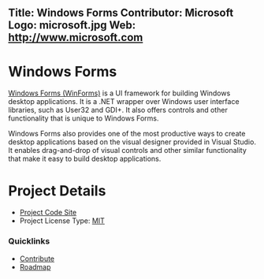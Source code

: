 Title: Windows Forms
Contributor: Microsoft
Logo: microsoft.jpg
Web: http://www.microsoft.com
---
# Windows Forms

[Windows Forms (WinForms)](https://github.com/dotnet/winforms) is a UI framework for building Windows desktop applications. 
It is a .NET wrapper over Windows user interface libraries, such as User32 and GDI+. It also offers controls and other 
functionality that is unique to Windows Forms.

Windows Forms also provides one of the most productive ways to create desktop applications based on the visual designer 
provided in Visual Studio. It enables drag-and-drop of visual controls and other similar functionality that make it easy to 
build desktop applications.

# Project Details

* [Project Code Site](https://github.com/dotnet/winforms)
* Project License Type: [MIT](https://github.com/dotnet/winforms/blob/master/LICENSE.TXT)

### Quicklinks

* [Contribute](https://github.com/dotnet/winforms/blob/master/Documentation/contributing.md)
* [Roadmap](https://github.com/dotnet/winforms/blob/master/roadmap.md)
